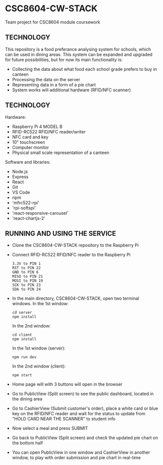 # CSC8604-CW-STACK
Team project for CSC8604 module coursework


## TECHNOLOGY
This repository is a food preferance analysing system for schools, which can be used in dining
areas. This system can be expanded and upgraded for future possibilities, but for now its main
functionality is:
* Collecting the data about what food each school grade prefers to buy in canteen
* Processing the data on the server
* Representing data in a form of a pie chart
* System works will additional hardware (RFID/NFC scanner)


## TECHNOLOGY
Hardware:
* Raspberry Pi 4 MODEL B
* RFID-RC522 RFID/NFC reader/writer
* NFC card and key
* 10" touchscreen
* Computer monitor
* Physical small scale representation of a canteen

Software and libraries:
* Node.js
* Express
* React
* Git
* VS Code
* npm
* 'mfrc522-rpi'
* 'rpi-softspi'
* 'react-responsive-carousel'
* 'react-chartjs-2'


## RUNNING AND USING THE SERVICE
* Clone the CSC8604-CW-STACK repository to the Raspberry Pi
* Connect RFID-RC522 RFID/NFC reader to the Raspberry Pi
    ```
    3.3V to PIN 1
    RST to PIN 22
    GND to PIN 6
    MISO to PIN 21
    MOSI to PIN 19
    SCK to PIN 23
    SDA to PIN 24
    ```

* In the main directory, CSC8604-CW-STACK, open two terminal windows. In the 1st window:
    ```
    cd server
    npm install
    ```

    In the 2nd window:
    ```
    cd client
    npm install
    ```

    In the 1st window (server):
    ```
    npm run dev
    ```

    In the 2nd window (client):
    ```
    npm start
    ```

* Home page will with 3 buttons will open in the browser
* Go to PublicView (Split screen) to see the public dashboard, located in the dining area
* Go to CashierView (Submit customer's order), place a white card or blue key on the RFID/NFC
reader and wait for the status to update from "HOLD CARD NEAR THE SCANNER" to student info
* Now select a meal and press SUBMIT
* Go back to PublicView (Split screen) and check the updated pie chart on the bottom half
* You can open PublicView in one window and CashierView in another window, to play with order
submission and pie chart in real-time